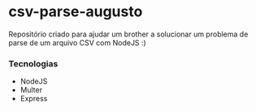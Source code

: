 # csv-parse-augusto

Repositório criado para ajudar um brother a solucionar um problema de parse de um arquivo CSV com NodeJS :)

### Tecnologias 
 - NodeJS
 - Multer
 - Express
